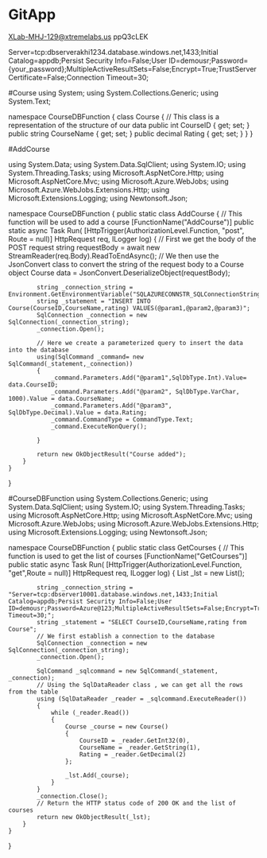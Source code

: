 # GitApp
XLab-MHJ-129@xtremelabs.us
ppQ3cLEK

Server=tcp:dbserverakhi1234.database.windows.net,1433;Initial Catalog=appdb;Persist Security Info=False;User ID=demousr;Password={your_password};MultipleActiveResultSets=False;Encrypt=True;TrustServerCertificate=False;Connection Timeout=30;

#Course
using System;
using System.Collections.Generic;
using System.Text;

namespace CourseDBFunction
{
    class Course
    {
        // This class is a representation of the structure of our data
        public int CourseID { get; set; }
        public string CourseName { get; set; }
        public decimal Rating { get; set; }
    }
}

#AddCourse

using System.Data;
using System.Data.SqlClient;
using System.IO;
using System.Threading.Tasks;
using Microsoft.AspNetCore.Http;
using Microsoft.AspNetCore.Mvc;
using Microsoft.Azure.WebJobs;
using Microsoft.Azure.WebJobs.Extensions.Http;
using Microsoft.Extensions.Logging;
using Newtonsoft.Json;

namespace CourseDBFunction
{
    public static class AddCourse
    {
        // This function will be used to add a course
        [FunctionName("AddCourse")]
        public static async Task<IActionResult> Run(
            [HttpTrigger(AuthorizationLevel.Function, "post", Route = null)] HttpRequest req,
            ILogger log)
        {
            // First we get the body of the POST request
            string requestBody = await new StreamReader(req.Body).ReadToEndAsync();
            // We then use the JsonConvert class to convert the string of the request body to a Course object
            Course data = JsonConvert.DeserializeObject<Course>(requestBody);

            string _connection_string = Environment.GetEnvironmentVariable("SQLAZURECONNSTR_SQLConnectionString");
            string _statement = "INSERT INTO Course(CourseID,CourseName,rating) VALUES(@param1,@param2,@param3)";
            SqlConnection _connection = new SqlConnection(_connection_string);
            _connection.Open();

            // Here we create a parameterized query to insert the data into the database
            using(SqlCommand _command= new SqlCommand(_statement,_connection))
            {
                _command.Parameters.Add("@param1",SqlDbType.Int).Value= data.CourseID;
                _command.Parameters.Add("@param2", SqlDbType.VarChar, 1000).Value = data.CourseName;
                _command.Parameters.Add("@param3", SqlDbType.Decimal).Value = data.Rating;
                _command.CommandType = CommandType.Text;
                _command.ExecuteNonQuery();

            }

            return new OkObjectResult("Course added");
        }
    }
}



#CourseDBFunction
using System.Collections.Generic;
using System.Data.SqlClient;
using System.IO;
using System.Threading.Tasks;
using Microsoft.AspNetCore.Http;
using Microsoft.AspNetCore.Mvc;
using Microsoft.Azure.WebJobs;
using Microsoft.Azure.WebJobs.Extensions.Http;
using Microsoft.Extensions.Logging;
using Newtonsoft.Json;

namespace CourseDBFunction
{
    public static class GetCourses
    {
        // This function is used to get the list of courses
        [FunctionName("GetCourses")]
        public static async Task<IActionResult> Run(
            [HttpTrigger(AuthorizationLevel.Function, "get",Route = null)] HttpRequest req,
            ILogger log)
        {
            List<Course> _lst = new List<Course>();

            string _connection_string = "Server=tcp:dbserver10001.database.windows.net,1433;Initial Catalog=appdb;Persist Security Info=False;User ID=demousr;Password=Azure@123;MultipleActiveResultSets=False;Encrypt=True;TrustServerCertificate=False;Connection Timeout=30;";
            string _statement = "SELECT CourseID,CourseName,rating from Course";
            // We first establish a connection to the database
            SqlConnection _connection = new SqlConnection(_connection_string);
            _connection.Open();

            SqlCommand _sqlcommand = new SqlCommand(_statement, _connection);
            // Using the SqlDataReader class , we can get all the rows from the table
            using (SqlDataReader _reader = _sqlcommand.ExecuteReader())
            {
                while (_reader.Read())
                {
                    Course _course = new Course()
                    {
                        CourseID = _reader.GetInt32(0),
                        CourseName = _reader.GetString(1),
                        Rating = _reader.GetDecimal(2)
                    };

                    _lst.Add(_course);
                }
            }
            _connection.Close();      
            // Return the HTTP status code of 200 OK and the list of courses
            return new OkObjectResult(_lst);
        }
    }
}


